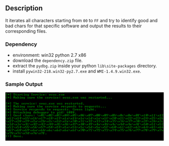 ## Description
It iterates all characters starting from `00` to `FF` and try to identify good and bad chars for that specific software and output the results to their corresponding files.

### Dependency
- environment: win32 python 2.7 x86
- download the `dependency.zip` file.
- extract the `pydbg.zip` inside your python `lib\site-packages` directory.
- install `pywin32-218.win32-py2.7.exe` and `WMI-1.4.9.win32.exe`.

### Sample Output
![Alt text](Screenshots/1.PNG)

